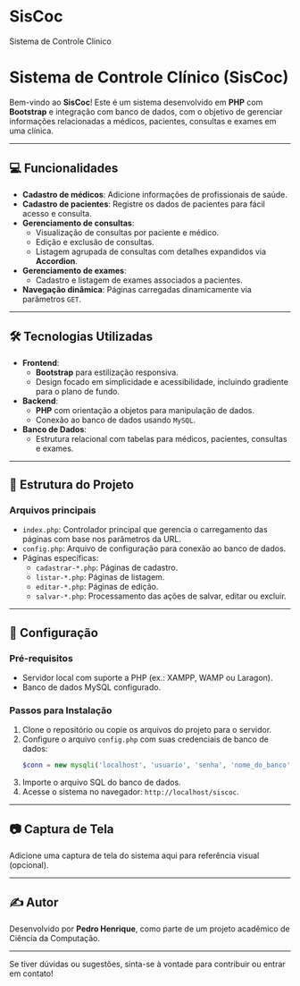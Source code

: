 # SisCoc
Sistema de Controle Clinico

# Sistema de Controle Clínico (SisCoc)

Bem-vindo ao **SisCoc**! Este é um sistema desenvolvido em **PHP** com **Bootstrap** e integração com banco de dados, com o objetivo de gerenciar informações relacionadas a médicos, pacientes, consultas e exames em uma clínica.

---

## 💻 **Funcionalidades**

- **Cadastro de médicos**: Adicione informações de profissionais de saúde.
- **Cadastro de pacientes**: Registre os dados de pacientes para fácil acesso e consulta.
- **Gerenciamento de consultas**:
  - Visualização de consultas por paciente e médico.
  - Edição e exclusão de consultas.
  - Listagem agrupada de consultas com detalhes expandidos via **Accordion**.
- **Gerenciamento de exames**:
  - Cadastro e listagem de exames associados a pacientes.
- **Navegação dinâmica**: Páginas carregadas dinamicamente via parâmetros `GET`.

---

## 🛠️ **Tecnologias Utilizadas**

- **Frontend**: 
  - **Bootstrap** para estilização responsiva.
  - Design focado em simplicidade e acessibilidade, incluindo gradiente para o plano de fundo.
- **Backend**:
  - **PHP** com orientação a objetos para manipulação de dados.
  - Conexão ao banco de dados usando `MySQL`.
- **Banco de Dados**:
  - Estrutura relacional com tabelas para médicos, pacientes, consultas e exames.

---

## 📑 **Estrutura do Projeto**

### **Arquivos principais**
- `index.php`: Controlador principal que gerencia o carregamento das páginas com base nos parâmetros da URL.
- `config.php`: Arquivo de configuração para conexão ao banco de dados.
- Páginas específicas:
  - `cadastrar-*.php`: Páginas de cadastro.
  - `listar-*.php`: Páginas de listagem.
  - `editar-*.php`: Páginas de edição.
  - `salvar-*.php`: Processamento das ações de salvar, editar ou excluir.
    
---

## 🚀 **Configuração**

### **Pré-requisitos**
- Servidor local com suporte a PHP (ex.: XAMPP, WAMP ou Laragon).
- Banco de dados MySQL configurado.

### **Passos para Instalação**
1. Clone o repositório ou copie os arquivos do projeto para o servidor.
2. Configure o arquivo `config.php` com suas credenciais de banco de dados:
   ```php
   $conn = new mysqli('localhost', 'usuario', 'senha', 'nome_do_banco');
   ```
3. Importe o arquivo SQL do banco de dados.
4. Acesse o sistema no navegador: `http://localhost/siscoc`.

---

## 📷 **Captura de Tela**

Adicione uma captura de tela do sistema aqui para referência visual (opcional).

---

## ✍️ **Autor**

Desenvolvido por **Pedro Henrique**, como parte de um projeto acadêmico de Ciência da Computação.

---

Se tiver dúvidas ou sugestões, sinta-se à vontade para contribuir ou entrar em contato!
